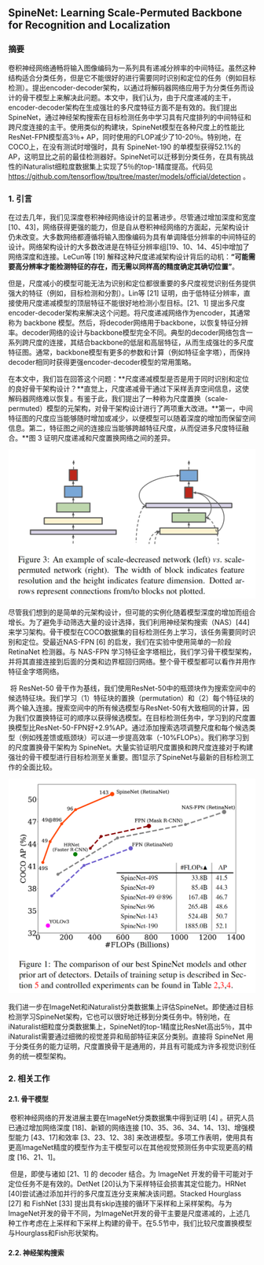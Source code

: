 ## SpineNet: Learning Scale-Permuted Backbone for Recognition and Localization

### 摘要

​		卷积神经网络通畅将输入图像编码为一系列具有递减分辨率的中间特征。虽然这种结构适合分类任务，但是它不能很好的进行需要同时识别和定位的任务（例如目标检测）。提出encoder-decoder架构，以通过将解码器网络应用于为分类任务而设计的骨干模型上来解决此问题。本文中，我们认为，由于尺度递减的主干，encoder-decoder架构在生成强壮的多尺度特征方面不是有效的。我们提出SpineNet，通过神经架构搜索在目标检测任务中学习具有尺度排列的中间特征和跨尺度连接的主干。使用类似的构建块，SpineNet模型在各种尺度上的性能比ResNet-FPN模型高3％+ AP，同时使用的FLOP减少了10-20％。特别地，在COCO上，在没有测试时增强时，具有 SpineNet-190 的单模型获得52.1%的AP，这明显比之前的最佳检测器好。SpineNet可以迁移到分类任务，在具有挑战性的iNaturalist细粒度数据集上实现了5％的top-1精度提高。代码见 https://github.com/tensorflow/tpu/tree/master/models/official/detection 。

### 1. 引言

​		在过去几年，我们见深度卷积神经网络设计的显著进步。尽管通过增加深度和宽度 [10、43]，网络获得更强的能力，但是自从卷积神经网络的方面起，元架构设计仍未改变。大多数网络都遵循将输入图像编码为具有单调降低分辨率的中间特征的设计。网络架构设计的大多数改进是在特征分辨率组[19、10、14、45]中增加了网络深度和连接。LeCun等 [19] 解释这种尺度递减架构设计背后的动机：**“可能需要高分辨率才能检测特征的存在，而无需以同样高的精度确定其确切位置”**。

​		但是，尺度减小的模型可能无法为识别和定位都很重要的多尺度视觉识别任务提供强大的特征（例如，目标检测和分割）。Lin等 [21] 证明，由于低特征分辨率，直接使用尺度递减模型的顶层特征不能很好地检测小型目标。[21、1] 提出多尺度encoder-decoder架构来解决这个问题。将尺度递减网络作为encoder，其通常称为 backbone 模型。然后，将decoder网络用于backbone，以恢复特征分辨率。decoder网络的设计与backbone模型完全不同。典型的decoder网络包含一系列跨尺度的连接，其结合backbone的低层和高层特征，从而生成强壮的多尺度特征图。通常，backbone模型有更多的参数和计算（例如特征金字塔），而保持decoder相同时获得更强encoder-decoder模型的常用策略。

​		在本文中，我们旨在回答这个问题：**尺度递减模型是否是用于同时识别和定位的良好骨干架构设计？**直觉上，尺度递减骨干通过下采样丢弃空间信息，这使解码器网络难以恢复。有鉴于此，我们提出了一种称为尺度置换（scale-permuted）模型的元架构，对骨干架构设计进行了两项重大改进。**第一，中间特征图的尺度应当能够随时增加或减少，以便模型可以随着深度的增加而保留空间信息。第二，特征图之间的连接应当能够跨越特征尺度，从而促进多尺度特征融合。**图 3 证明尺度递减和尺度置换网络之间的差异。

![fig3](images/SpineNet/fig3.png)

​		尽管我们想到的是简单的元架构设计，但可能的实例化随着模型深度的增加而组合增长。为了避免手动筛选大量的设计选择，我们利用神经架构搜索（NAS）[44] 来学习架构。骨干模型在COCO数据集的目标检测任务上学习，该任务需要同时识别和定位。受最近NAS-FPN [6] 的启发，我们在实验中使用简单的一阶段 RetinaNet 检测器。与 NAS-FPN 学习特征金字塔相比，我们学习骨干模型架构，并将其直接连接到后面的分类和边界框回归网络。整个骨干模型都可以看作并用作特征金字塔网络。

​		将 ResNet-50 骨干作为基线，我们使用ResNet-50中的瓶颈块作为搜索空间中的候选特征块。我们学习（1）特征块的置换（permutation）和（2）每个特征块的两个输入连接。搜索空间中的所有候选模型与ResNet-50有大致相同的计算，因为我们仅置换特征可的顺序以获得候选模型。在目标检测任务中，学习到的尺度置换模型比ResNet-50-FPN好+2.9%AP。通过添加搜索选项调整尺度和每个候选类型（例如残差馈或瓶颈块）可以进一步提高效率（-10%FLOPs）。我们称学习到的尺度置换骨干架构为 SpineNet。大量实验证明尺度置换和跨尺度连接对于构建强壮的骨干模型进行目标检测至关重要。图1显示了SpineNet与最新的目标检测工作的全面比较。

![fig1](images/SpineNet/fig1.png)

​		我们进一步在ImageNet和iNaturalist分类数据集上评估SpineNet。即使通过目标检测学习SpineNet架构，它也可以很好地迁移到分类任务中。特别地，在iNaturalist细粒度分类数据集上，SpineNet的top-1精度比ResNet高出5％，其中iNaturalist需要通过细微的视觉差异和局部特征来区分类别。直接将 SpineNet 用于分类任务的能力证明，尺度置换骨干是通用的，并且有可能成为许多视觉识别任务的统一模型架构。

### 2. 相关工作

#### 2.1. 骨干模型

​		卷积神经网络的开发进展主要在ImageNet分类数据集中得到证明 [4] 。研究人员已通过增加网络深度 [18]、新颖的网络连接 [10、35、36、34、14、13]、增强模型能力 [43、17]和效率 [3、23、12、38] 来改进模型。多项工作表明，使用具有更高ImageNet精度的模型作为主干模型可以在其他视觉预测任务中实现更高的精度 [16、21、1]。

​		但是，即使与诸如 [21、1] 的 decoder 结合。为 ImageNet 开发的骨干可能对于定位任务不是有效的。DetNet [20]认为下采样特征会损害其定位能力。HRNet [40]尝试通过添加并行的多尺度互连分支来解决该问题。Stacked Hourglass [27] 和 FishNet [33] 提出具有skip连接的循环下采样和上采样架构。与为ImageNet开发的骨干不同，为ImageNet开发的骨干主要是尺度递减的，上述几种工作考虑在上采样和下采样上构建的骨干。在5.5节中，我们比较尺度置换模型与Hourglass和Fish形状架构。

#### 2.2. 神经架构搜索


